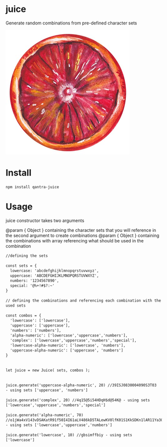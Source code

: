 # juice
Generate random combinations from pre-defined character sets

![alt text](./juice.jpg "juice")


# Install
`npm install qantra-juice`

# Usage

juice constructor takes two arguments

@param { Object } containing the character sets that you will reference in the second argument to create combinations
@param { Object } containing the combinations with array referencing what should be used in the combination


```
//defining the sets

const sets = {
  lowercase: 'abcdefghijklmnopqrstuvwxyz',
  uppercase: 'ABCDEFGHIJKLMNOPQRSTUVWXYZ',
  numbers: '1234567890',
  special: '@%+!#$?:~'
}

// defining the combinations and referencing each combination with the used sets

const combos = {
  'lowercase': ['lowercase'],
  'uppercase': ['uppercase'],
  'numbers': ['numbers'],
  'alpha-numeric': ['lowercase','uppercase','numbers'],
  'complex': ['lowercase','uppercase','numbers','special'],
  'lowercase-alpha-numeric': ['lowercase', 'numbers'],
  'uppercase-alpha-numeric': ['uppercase', 'numbers']
}


let juice = new Juice( sets, combos );


juice.generate('uppercase-alpha-numeric', 20) //39ISJ0830004090S3T03   - using sets ['uppercase', 'numbers']

juice.generate('complex', 20) //4q15@5i54HDqH$d@54K@ - using sets ['lowercase','uppercase','numbers','special']

juice.generate('alpha-numeric', 70) //o1jWa4xV143vDSAKatR91f50I4I61aLV486kD5TALewKV0lfK01S1KkSDKn1lAR11Ya30k - using sets ['lowercase','uppercase','numbers']

juice.generate('lowercase', 10) //gbsimffbiy - using sets ['lowercase']

```

